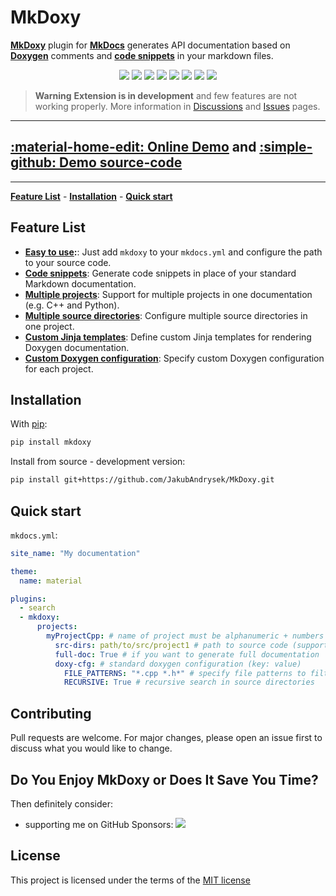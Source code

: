 # MkDoxy

**[MkDoxy](https://mkdoxy.kubaandrysek.cz/)** plugin for **[MkDocs](https://www.mkdocs.org/)** generates API documentation based on **[Doxygen](https://www.doxygen.nl)** comments and **[code snippets](/intro)** in your markdown files.

<p align="center">
<a href="https://hits.seeyoufarm.com"><img src="https://hits.seeyoufarm.com/api/count/incr/badge.svg?url=https%3A%2F%2Fgithub.com%2FJakubAndrysek%2FMkDoxy&count_bg=%2379C83D&title_bg=%23555555&icon=&icon_color=%23E7E7E7&title=hits&edge_flat=true"/></a>
<a href="https://github.com/JakubAndrysek/MkDoxy/blob/main/LICENSE" target="_blank"><img src="https://img.shields.io/github/license/JakubAndrysek/MkDoxy?style=flat-square"></a>
<a href="https://github.com/JakubAndrysek/MkDoxy/releases" target="_blank"><img src="https://img.shields.io/github/v/release/JakubAndrysek/MkDoxy?style=flat-square"></a>
<a href="https://github.com/JakubAndrysek/MkDoxy/stargazers" target="_blank"><img src="https://img.shields.io/github/stars/JakubAndrysek/MkDoxy?style=flat-square"></a>
<a href="https://github.com/JakubAndrysek/MkDoxy/forks" target="_blank"><img src="https://img.shields.io/github/forks/JakubAndrysek/MkDoxy?style=flat-square"></a>
<a href="https://github.com/JakubAndrysek/MkDoxy/issues" target="_blank"><img src="https://img.shields.io/github/issues/JakubAndrysek/MkDoxy?style=flat-square"></a>
<a href="https://github.com/JakubAndrysek/MkDoxy/discussions" target="_blank"><img src="https://img.shields.io/github/discussions/JakubAndrysek/MkDoxy?style=flat-square"></a>
<a href="https://pypistats.org/packages/mkdoxy" target="_blank"><img src="https://static.pepy.tech/personalized-badge/mkdoxy?period=month&units=international_system&left_color=black&right_color=orange&left_text=Downloads"></a>
</p>

> **Warning**
> **Extension is in development** and few features are not working properly.
> More information in [Discussions](https://github.com/JakubAndrysek/MkDoxy/discussions) and [Issues](https://github.com/JakubAndrysek/MkDoxy/issues) pages.

---

## [:material-home-edit: Online Demo](https://jakubandrysek.github.io/MkDoxy-demo/) and [:simple-github: Demo source-code ](https://github.com/JakubAndrysek/MkDoxy-demo)

---

**[Feature List](#feature-list)** - **[Installation](#installation)** - **[Quick start](#quick-start)**

## Feature List
- **[Easy to use](#quick-start):**: Just add `mkdoxy` to your `mkdocs.yml` and configure the path to your source code.
- **[Code snippets](./snippets/index.md)**: Generate code snippets in place of your standard Markdown documentation.
- **[Multiple projects](./usage/index.md#multiple-projects)**: Support for multiple projects in one documentation (e.g. C++ and Python).
- **[Multiple source directories](./usage/index.md#multiple-source-directories)**: Configure multiple source directories in one project.
- **[Custom Jinja templates](./usage/index.md#custom-jinja-templates)**: Define custom Jinja templates for rendering Doxygen documentation.
- **[Custom Doxygen configuration](./usage/index.md#custom-doxygen-configuration)**: Specify custom Doxygen configuration for each project.

## Installation
With [pip](https://pypi.org/project/mkdoxy/):
```bash
pip install mkdoxy
```

Install from source - development version:
```bash
pip install git+https://github.com/JakubAndrysek/MkDoxy.git
```

## Quick start

`mkdocs.yml`:
```yaml
site_name: "My documentation"

theme:
  name: material

plugins:
  - search
  - mkdoxy:
      projects:
        myProjectCpp: # name of project must be alphanumeric + numbers (without spaces)
          src-dirs: path/to/src/project1 # path to source code (support multiple paths separated by space) => INPUT
          full-doc: True # if you want to generate full documentation
          doxy-cfg: # standard doxygen configuration (key: value)
            FILE_PATTERNS: "*.cpp *.h*" # specify file patterns to filter out
            RECURSIVE: True # recursive search in source directories
```

## Contributing
Pull requests are welcome. For major changes, please open an issue first to discuss what you would like to change.

## Do You Enjoy MkDoxy or Does It Save You Time?
Then definitely consider:

- supporting me on GitHub Sponsors: [![](https://img.shields.io/static/v1?label=Sponsor&message=%E2%9D%A4&logo=GitHub&color=%23fe8e86)](https://github.com/sponsors/jakubandrysek)

## License

This project is licensed under the terms of the [MIT license](https://github.com/JakubAndrysek/MkDoxy/blob/main/LICENSE)
